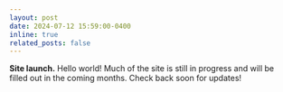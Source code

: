 ```yaml
---
layout: post
date: 2024-07-12 15:59:00-0400
inline: true
related_posts: false
---
```


<b>Site launch.</b> Hello world! Much of the site is still in progress and will be filled out in the coming months. Check back soon for updates!

<!-- Delete this announcement once actual academic/professional announcements can be made -->